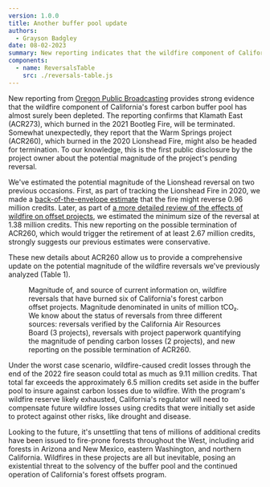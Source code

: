 ```yaml
---
version: 1.0.0
title: Another buffer pool update
authors:
  - Grayson Badgley
date: 08-02-2023
summary: New reporting indicates that the wildfire component of California's buffer pool is almost surely depleted.
components:
  - name: ReversalsTable
    src: ./reversals-table.js
---
```


New reporting from [Oregon Public Broadcasting](https://www.opb.org/article/2023/08/02/climate-change-carbon-offset-oregon/) provides strong evidence that the wildfire component of California's forest carbon buffer pool has almost surely been depleted. The reporting confirms that Klamath East (ACR273), which burned in the 2021 Bootleg Fire, will be terminated. Somewhat unexpectedly, they report that the Warm Springs project (ACR260), which burned in the 2020 Lionshead Fire, might also be headed for termination. To our knowledge, this is the first public disclosure by the project owner about the potential magnitude of the project's pending reversal.

We've estimated the potential magnitude of the Lionshead reversal on two previous occasions. First, as part of tracking the Lionshead Fire in 2020, we made a [back-of-the-envelope estimate](https://carbonplan.org/research/offset-project-fire) that the fire might reverse 0.96 million credits. Later, as part of [a more detailed review of the effects of wildfire on offset projects](https://doi.org/10.3389/ffgc.2022.930426), we estimated the minimum size of the reversal at 1.38 million credits. This new reporting on the possible termination of ACR260, which would trigger the retirement of at least 2.67 million credits, strongly suggests our previous estimates were conservative.

These new details about ACR260 allow us to provide a comprehensive update on the potential magnitude of the wildfire reversals we've previously analyzed (Table 1).

<Figure>
  <ReversalsTable />
  <TableCaption number={1}>
    Magnitude of, and source of current information on, wildfire reversals
    that have burned six of California's forest carbon offset projects. Magnitude denominated in units of million tCO₂. We know
about the status of reversals from three different sources: reversals
verified by the California Air Resources Board (3 projects), reversals with
project paperwork quantifying the magnitude of pending carbon losses (2
projects), and new reporting on the possible termination of ACR260.

  </TableCaption>
</Figure>

Under the worst case scenario, wildfire-caused credit losses through the end of the 2022 fire season could total as much as 9.11 million credits. That total far exceeds the approximately 6.5 million credits set aside in the buffer pool to insure against carbon losses due to wildfire. With the program's wildfire reserve likely exhausted, California's regulator will need to compensate future wildfire losses using credits that were initially set aside to protect against other risks, like drought and disease.

Looking to the future, it's unsettling that tens of millions of additional credits have been issued to fire-prone forests throughout the West, including arid forests in Arizona and New Mexico, eastern Washington, and northern California. Wildfires in these projects are all but inevitable, posing an existential threat to the solvency of the buffer pool and the continued operation of California's forest offsets program.
